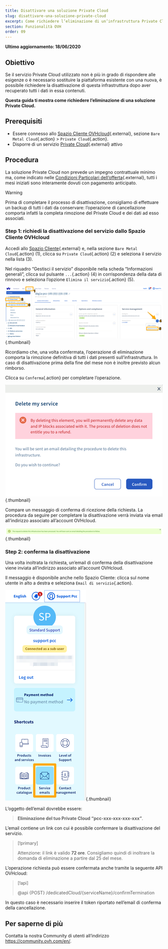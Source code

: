 ```yaml
---
title: Disattivare una soluzione Private Cloud
slug: disattivare-una-soluzione-private-cloud
excerpt: Come richiedere l’eliminazione di un’infrastruttura Private Cloud
section: Funzionalità OVH
order: 09
---
```


**Ultimo aggiornamento: 18/06/2020**

## Obiettivo

Se il servizio Private Cloud utilizzato non è più in grado di rispondere alle esigenze o è necessario sostituire la piattaforma esistente con una nuova, è possibile richiedere la disattivazione di questa infrastruttura dopo aver recuperato tutti i dati in essa contenuti.

**Questa guida ti mostra come richiedere l’eliminazione di una soluzione Private Cloud.** 

## Prerequisiti

- Essere connesso allo [Spazio Cliente OVHcloud](https://www.ovh.com/auth/?action=gotomanager){.external}, sezione `Bare Metal Cloud`{.action} > `Private Cloud`{.action}.
- Disporre di un servizio [Private Cloud](https://www.ovhcloud.com/it/enterprise/products/hosted-private-cloud/){.external} attivo


## Procedura

La soluzione Private Cloud non prevede un impegno contrattuale minimo ma, come indicato nelle [Condizioni Particolari dell’offerta](https://www.ovh.it/supporto/documenti_legali/condizioni_particolari_dell_offerta_dedicated_cloud_2014.pdf){.external}, tutti i mesi iniziati sono interamente dovuti con pagamento anticipato.

>[!warning]
>
> Prima di completare il processo di disattivazione, consigliamo di effettuare un backup di tutti i dati da conservare: l’operazione di cancellazione comporta infatti la completa rimozione del Private Cloud e dei dati ad esso associati.
>

### Step 1: richiedi la disattivazione del servizio dallo Spazio Cliente OVHcloud

Accedi allo [Spazio Cliente](https://www.ovh.com/auth/?action=gotomanager){.external} e, nella sezione `Bare Metal Cloud`{.action} (1), clicca su `Private Cloud`{.action} (2) e seleziona il servizio nella lista (3).

Nel riquadro “Gestisci il servizio” disponibile nella scheda “Informazioni generali”, clicca sul pulsante `...`{.action}  (4) in corrispondenza della data di rinnovo e seleziona l’opzione `Elimina il servizio`{.action} (5).

![Disattivazione dallo Spazio Cliente](images/resiliation1.png){.thumbnail}

Ricordiamo che, una volta confermata, l’operazione di eliminazione comporta la rimozione definitiva di tutti i dati presenti sull’infrastruttura. In caso di disattivazione prima della fine del mese non è inoltre previsto alcun rimborso.

Clicca su `Conferma`{.action} per completare l’operazione.

![Conferma disattivazione](images/resiliation2.png){.thumbnail}

Compare un messaggio di conferma di ricezione della richiesta. La procedura da seguire per completare la disattivazione verrà inviata via email all’indirizzo associato all’account OVHcloud.

![Conferma disattivazione](images/resiliation3.png){.thumbnail}

### Step 2: conferma la disattivazione

Una volta inoltrata la richiesta, un’email di conferma della disattivazione viene inviata all’indirizzo associato all’account OVHcloud. 

Il messaggio è disponibile anche nello Spazio Cliente: clicca sul nome utente in alto a destra e seleziona `Email di servizio`{.action}.

![Conferma disattivazione](images/resiliation4.png){.thumbnail}

L’oggetto dell’email dovrebbe essere:

> **Eliminazione del tuo Private Cloud “pcc-xxx-xxx-xxx-xxx”**.

L’email contiene un link con cui è possibile confermare la disattivazione del servizio.

> [!primary]
>
> Attenzione: il link è valido **72 ore**. Consigliamo quindi di inoltrare la domanda di eliminazione a partire dal 25 del mese.
>

L’operazione richiesta può essere confermata anche tramite la seguente API OVHcloud:

> [!api]
>
> @api {POST} /dedicatedCloud/{serviceName}/confirmTermination
>

In questo caso è necessario inserire il token riportato nell’email di conferma della cancellazione.

## Per saperne di più

Contatta la nostra Community di utenti all’indirizzo <https://community.ovh.com/en/>.
